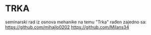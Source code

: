 # TRKA
seminarski rad iz osnova mehanike na temu "Trka" rađen zajedno sa:
https://github.com/mihajlo0202
https://github.com/Milans34
